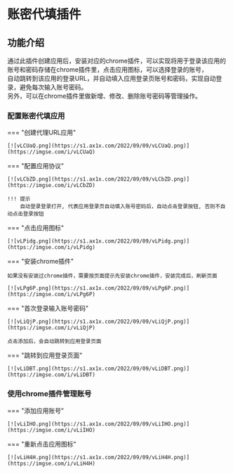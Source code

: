# 账密代填插件

## 功能介绍

通过此插件创建应用后，安装对应的chrome插件，可以实现将用于登录该应用的账号和密码存储在chrome插件里，点击应用图标，可以选择登录的账号，</br>
自动跳转到该应用的登录URL，并自动填入应用登录页账号和密码，实现自动登录，避免每次输入账号密码。</br>
另外，可以在chrome插件里做新增、修改、删除账号密码等管理操作。

### 配置账密代填应用

=== "创建代理URL应用"

    [![vLCUaQ.png](https://s1.ax1x.com/2022/09/09/vLCUaQ.png)](https://imgse.com/i/vLCUaQ)


=== "配置应用协议"

    [![vLCbZD.png](https://s1.ax1x.com/2022/09/09/vLCbZD.png)](https://imgse.com/i/vLCbZD)

    !!! 提示
        自动登录登录打开, 代表应用登录页自动填入账号密码后，自动点击登录按钮, 否则不自动点击登录按钮


=== "点击应用图标"

    [![vLPidg.png](https://s1.ax1x.com/2022/09/09/vLPidg.png)](https://imgse.com/i/vLPidg)
    
=== "安装chrome插件"


    如果没有安装过chrome插件，需要按页面提示先安装chrome插件，安装完成后，刷新页面

    [![vLPg6P.png](https://s1.ax1x.com/2022/09/09/vLPg6P.png)](https://imgse.com/i/vLPg6P)
    

=== "首次登录输入账号密码"

    [![vLiQjP.png](https://s1.ax1x.com/2022/09/09/vLiQjP.png)](https://imgse.com/i/vLiQjP)
    
    点击添加后，会自动跳转到应用登录页面
 

=== "跳转到应用登录页面"

    [![vLiDBT.png](https://s1.ax1x.com/2022/09/09/vLiDBT.png)](https://imgse.com/i/vLiDBT)


### 使用chrome插件管理账号

=== "添加应用账号"

    [![vLiIHO.png](https://s1.ax1x.com/2022/09/09/vLiIHO.png)](https://imgse.com/i/vLiIHO)

=== "重新点击应用图标"

    [![vLiH4H.png](https://s1.ax1x.com/2022/09/09/vLiH4H.png)](https://imgse.com/i/vLiH4H)

